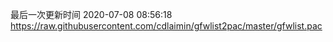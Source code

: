 最后一次更新时间 2020-07-08 08:56:18
https://raw.githubusercontent.com/cdlaimin/gfwlist2pac/master/gfwlist.pac

